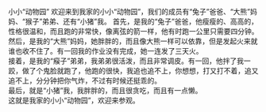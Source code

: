 小小“动物园”
欢迎来到我家的小小“动物园”，我们的成员有“兔子”爸爸、“大熊”妈妈、“猴子”弟弟、还有“小猪”我。 
首先，是我的“兔子”爸爸，他瘦瘦的、高高的，性格很温和，而且跑的非常快，像离弦的箭一样，他有时跑一公里只需要四分钟。  
然后，是我的“大熊”妈妈，她胖胖的，而且像大熊一样可以依靠，但是发起火来就谁也收不住了。有一回我的作业没有完成，她一连发了三天火。  
接着，是我的“瘊子”弟弟，我弟弟很活泼，而且非常调皮。有一回，他拌了我一跤，做了个鬼脸就跑了，他跑的很快，我追也追不上，你想想，打又打不着，追又追不上，分分钟把你气炸，不过有时候还挺乖的。  
最后，就是“小猪”我，我胖胖的，而且很贪吃，而且有一点懒。  
这就是我家的小小“动物园”，欢迎来参观。

